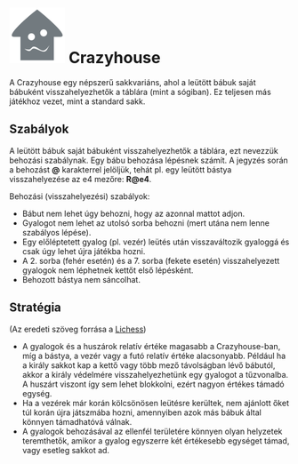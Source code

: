 # ![Crazyhouse ikon](https://github.com/gbtami/pychess-variants/blob/master/static/icons/Crazyhouse.svg) Crazyhouse

A Crazyhouse egy népszerű sakkvariáns, ahol a leütött bábuk saját bábuként visszahelyezhetők a táblára (mint a sógiban). Ez teljesen más játékhoz vezet, mint a standard sakk.

## Szabályok

A leütött bábuk saját bábuként visszahelyezhetők a táblára, ezt nevezzük behozási szabálynak. Egy bábu behozása lépésnek számít. A jegyzés során a behozást **@** karakterrel jelöljük, tehát pl. egy leütött bástya visszahelyezése az e4 mezőre: **R@e4**.

 Behozási (visszahelyezési) szabályok:

* Bábut nem lehet úgy behozni, hogy az azonnal mattot adjon.
* Gyalogot nem lehet az utolsó sorba behozni (mert utána nem lenne szabályos lépése).
* Egy előléptetett gyalog (pl. vezér) leütés után visszaváltozik gyaloggá és csak úgy lehet újra játékba hozni.
* A 2. sorba (fehér esetén) és a 7. sorba (fekete esetén) visszahelyezett gyalogok nem léphetnek kettőt első lépésként.
* Behozott bástya nem sáncolhat.

## Stratégia

(Az eredeti szöveg forrása a [Lichess](https://lichess.org/variant/crazyhouse))

* A gyalogok és a huszárok relatív értéke magasabb a Crazyhouse-ban, míg a bástya, a vezér vagy a futó relatív értéke alacsonyabb. Például ha a király sakkot kap a kettő vagy több mező távolságban lévő bábutól, akkor a király védelmére visszahelyezhetünk egy gyalogot a tűzvonalba. A huszárt viszont így sem lehet blokkolni, ezért nagyon értékes támadó egység.
* Ha a vezérek már korán kölcsönösen leütésre kerültek, nem ajánlott őket túl korán újra játszmába hozni, amennyiben azok más bábuk által könnyen támadhatóvá válnak.
* A gyalogok behozásával az ellenfél területére könnyen olyan helyzetek teremthetők, amikor a gyalog egyszerre két értékesebb egységet támad, vagy esetleg sakkot ad.
